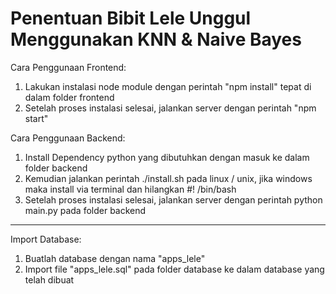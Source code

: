 # Penentuan Bibit Lele Unggul Menggunakan KNN & Naive Bayes

Cara Penggunaan Frontend:
1. Lakukan instalasi node module dengan perintah "npm install" tepat di dalam folder frontend
2. Setelah proses instalasi selesai, jalankan server dengan perintah "npm start"

Cara Penggunaan Backend:
1. Install Dependency python yang dibutuhkan dengan masuk ke dalam folder backend
2. Kemudian jalankan perintah ./install.sh pada linux / unix, jika windows maka install via terminal dan hilangkan #! /bin/bash
3. Setelah proses instalasi selesai, jalankan server dengan perintah python main.py pada folder backend

---------------------------------------------------------------------------------------------------------
Import Database:
1. Buatlah database dengan nama "apps_lele"
2. Import file "apps_lele.sql" pada folder database ke dalam database yang telah dibuat

